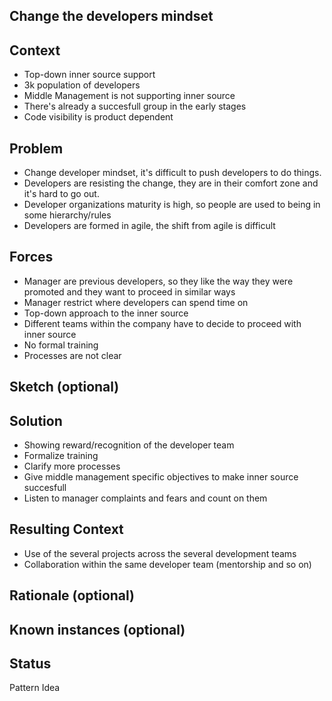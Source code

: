 ## Change the developers mindset

## Context

* Top-down inner source support
* 3k population of developers
* Middle Management  is not supporting inner source
* There's already a succesfull group in the early stages
* Code visibility is product dependent

## Problem  

* Change developer mindset, it's difficult to push developers to do things.
* Developers are resisting the change, they are in their comfort zone and it's hard to go out.
* Developer organizations maturity is high, so people are used to being in some hierarchy/rules
* Developers are formed in agile, the shift from agile is difficult

## Forces  

* Manager are previous developers, so they like the way they were promoted and they want to proceed in similar ways
* Manager restrict where developers can spend time on
* Top-down approach to the inner source
* Different teams within the company have to decide to proceed with inner source
* No formal training
* Processes are not clear

## Sketch (optional)

## Solution  

* Showing reward/recognition of the developer team
* Formalize training
* Clarify more processes
* Give middle management specific objectives to make inner source succesfull
* Listen to manager complaints and fears and count on them

## Resulting Context

* Use of the several projects across the several development teams
* Collaboration within the same developer team (mentorship and so on)


## Rationale (optional)

## Known instances (optional)

## Status  
Pattern Idea
